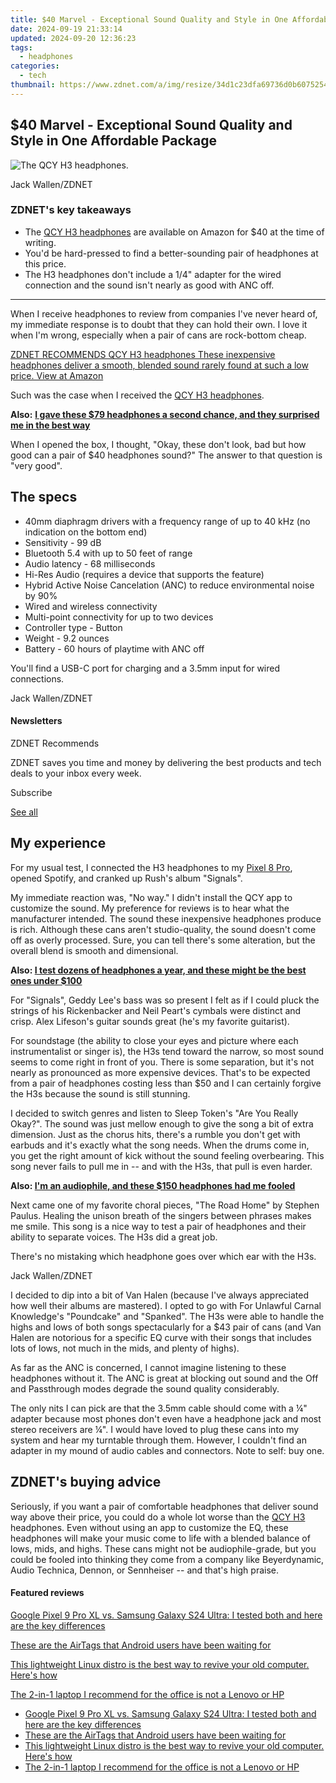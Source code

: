 ```yaml
---
title: $40 Marvel - Exceptional Sound Quality and Style in One Affordable Package
date: 2024-09-19 21:33:14
updated: 2024-09-20 12:36:23
tags:
  - headphones
categories:
  - tech
thumbnail: https://www.zdnet.com/a/img/resize/34d1c23dfa69736d0b60752545dc234671f08a17/2024/08/20/31fe02a4-cc9f-4dd0-960b-badb20924e4d/h3hero.jpg?width=636&height=358&fit=crop&auto=webp
---
```


## $40 Marvel - Exceptional Sound Quality and Style in One Affordable Package

![The QCY H3 headphones.](https://www.zdnet.com/a/img/resize/a3aacdeae1db34de371dc24c30fb41d2c7bd9077/2024/08/20/31fe02a4-cc9f-4dd0-960b-badb20924e4d/h3hero.jpg?auto=webp&width=1280)

Jack Wallen/ZDNET

### ZDNET's key takeaways

* The [QCY H3 headphones](https://buy.geni.us/Proxy.ashx?TSID=368250&GR%5FURL=https%3A%2F%2Fwww.amazon.com%2FQCY-H3-ANC-Headphones-Microphones%2Fdp%2FB0CFZST5DV%3Ftag%3Dzd-buy-button-20%26ascsubtag%3D%5F%5FCOM%5FCLICK%5FID%5F%5F%7C3f690fba-cb49-49f4-8033-7f5339716b91%7Cdtp&dtb=1) are available on Amazon for $40 at the time of writing.
* You'd be hard-pressed to find a better-sounding pair of headphones at this price.
* The H3 headphones don't include a 1/4" adapter for the wired connection and the sound isn't nearly as good with ANC off.

---

When I receive headphones to review from companies I've never heard of, my immediate response is to doubt that they can hold their own. I love it when I'm wrong, especially when a pair of cans are rock-bottom cheap.

[ZDNET RECOMMENDS QCY H3 headphones These inexpensive headphones deliver a smooth, blended sound rarely found at such a low price. View at Amazon](https://buy.geni.us/Proxy.ashx?TSID=368250&GR%5FURL=https%3A%2F%2Fwww.amazon.com%2FQCY-H3-ANC-Headphones-Microphones%2Fdp%2FB0CFZST5DV%3Ftag%3Dzd-buy-button-20%26ascsubtag%3D%5F%5FCOM%5FCLICK%5FID%5F%5F%7C3f690fba-cb49-49f4-8033-7f5339716b91%7Cdtp&dtb=1)

Such was the case when I received the [QCY H3 headphones](https://buy.geni.us/Proxy.ashx?TSID=368250&GR%5FURL=https%3A%2F%2Fwww.amazon.com%2FQCY-H3-ANC-Headphones-Microphones%2Fdp%2FB0CFZST5DV%3Ftag%3Dzd-buy-button-20%26ascsubtag%3D%5F%5FCOM%5FCLICK%5FID%5F%5F%7C3f690fba-cb49-49f4-8033-7f5339716b91%7Cdtp&dtb=1). 

**Also:** [**I gave these $79 headphones a second chance, and they surprised me in the best way**](https://www.zdnet.com/article/i-gave-these-79-headphones-a-second-chance-and-they-surprised-me-in-the-best-way/)

When I opened the box, I thought, "Okay, these don't look, bad but how good can a pair of $40 headphones sound?" The answer to that question is "very good".

## The specs

* 40mm diaphragm drivers with a frequency range of up to 40 kHz (no indication on the bottom end)
* Sensitivity - 99 dB
* Bluetooth 5.4 with up to 50 feet of range
* Audio latency - 68 milliseconds
* Hi-Res Audio (requires a device that supports the feature)
* Hybrid Active Noise Cancelation (ANC) to reduce environmental noise by 90%
* Wired and wireless connectivity
* Multi-point connectivity for up to two devices
* Controller type - Button
* Weight - 9.2 ounces
* Battery - 60 hours of playtime with ANC off

You'll find a USB-C port for charging and a 3.5mm input for wired connections.

Jack Wallen/ZDNET

#### Newsletters

ZDNET Recommends

ZDNET saves you time and money by delivering the best products and tech deals to your inbox every week.

 Subscribe

[See all](https://www.zdnet.com/newsletters/)

## My experience

For my usual test, I connected the H3 headphones to my [Pixel 8 Pro](https://www.zdnet.com/article/google-pixel-8-pro-review/), opened Spotify, and cranked up Rush's album "Signals".

My immediate reaction was, "No way." I didn't install the QCY app to customize the sound. My preference for reviews is to hear what the manufacturer intended. The sound these inexpensive headphones produce is rich. Although these cans aren't studio-quality, the sound doesn't come off as overly processed. Sure, you can tell there's some alteration, but the overall blend is smooth and dimensional.

**Also: [I test dozens of headphones a year, and these might be the best ones under $100](https://www.zdnet.com/article/i-test-dozens-of-headphones-a-year-and-these-might-be-the-best-ones-under-100/)**

For "Signals", Geddy Lee's bass was so present I felt as if I could pluck the strings of his Rickenbacker and Neil Peart's cymbals were distinct and crisp. Alex Lifeson's guitar sounds great (he's my favorite guitarist). 

For soundstage (the ability to close your eyes and picture where each instrumentalist or singer is), the H3s tend toward the narrow, so most sound seems to come right in front of you. There is some separation, but it's not nearly as pronounced as more expensive devices. That's to be expected from a pair of headphones costing less than $50 and I can certainly forgive the H3s because the sound is still stunning. 

I decided to switch genres and listen to Sleep Token's "Are You Really Okay?". The sound was just mellow enough to give the song a bit of extra dimension. Just as the chorus hits, there's a rumble you don't get with earbuds and it's exactly what the song needs. When the drums come in, you get the right amount of kick without the sound feeling overbearing. This song never fails to pull me in -- and with the H3s, that pull is even harder.

**Also: [I'm an audiophile, and these $150 headphones had me fooled](https://www.zdnet.com/article/im-an-audiophile-and-these-150-headphones-had-me-fooled/)**

Next came one of my favorite choral pieces, "The Road Home" by Stephen Paulus. Healing the unison breath of the singers between phrases makes me smile. This song is a nice way to test a pair of headphones and their ability to separate voices. The H3s did a great job.

There's no mistaking which headphone goes over which ear with the H3s.

Jack Wallen/ZDNET

I decided to dip into a bit of Van Halen (because I've always appreciated how well their albums are mastered). I opted to go with For Unlawful Carnal Knowledge's "Poundcake" and "Spanked". The H3s were able to handle the highs and lows of both songs spectacularly for a $43 pair of cans (and Van Halen are notorious for a specific EQ curve with their songs that includes lots of lows, not much in the mids, and plenty of highs).

As far as the ANC is concerned, I cannot imagine listening to these headphones without it. The ANC is great at blocking out sound and the Off and Passthrough modes degrade the sound quality considerably.

The only nits I can pick are that the 3.5mm cable should come with a ¼" adapter because most phones don't even have a headphone jack and most stereo receivers are ¼". I would have loved to plug these cans into my system and hear my turntable through them. However, I couldn't find an adapter in my mound of audio cables and connectors. Note to self: buy one.

## ZDNET's buying advice

Seriously, if you want a pair of comfortable headphones that deliver sound way above their price, you could do a whole lot worse than the [QCY H3](https://buy.geni.us/Proxy.ashx?TSID=368250&GR%5FURL=https%3A%2F%2Fwww.amazon.com%2FQCY-H3-ANC-Headphones-Microphones%2Fdp%2FB0CFZST5DV%3Ftag%3Dzd-buy-button-20%26ascsubtag%3D%5F%5FCOM%5FCLICK%5FID%5F%5F%7C3f690fba-cb49-49f4-8033-7f5339716b91%7Cdtp&dtb=1) headphones. Even without using an app to customize the EQ, these headphones will make your music come to life with a blended balance of lows, mids, and highs. These cans might not be audiophile-grade, but you could be fooled into thinking they come from a company like Beyerdynamic, Audio Technica, Dennon, or Sennheiser -- and that's high praise. 

#### Featured reviews

[Google Pixel 9 Pro XL vs. Samsung Galaxy S24 Ultra: I tested both and here are the key differences](https://www.zdnet.com/article/google-pixel-9-pro-xl-vs-samsung-galaxy-s24-ultra/ "Google Pixel 9 Pro XL vs. Samsung Galaxy S24 Ultra: I tested both and here are the key differences")

[These are the AirTags that Android users have been waiting for](https://www.zdnet.com/article/these-are-the-airtags-that-android-users-have-been-waiting-for/ "These are the AirTags that Android users have been waiting for")

[This lightweight Linux distro is the best way to revive your old computer. Here's how](https://www.zdnet.com/article/this-lightweight-linux-distro-is-the-best-way-to-revive-your-old-computer-heres-how/ "This lightweight Linux distro is the best way to revive your old computer. Here's how")

[The 2-in-1 laptop I recommend for the office is not a Lenovo or HP](https://www.zdnet.com/article/one-of-the-most-versatile-2-in-1-laptops-ive-tested-is-not-a-lenovo-or-hp/ "The 2-in-1 laptop I recommend for the office is not a Lenovo or HP")

* [Google Pixel 9 Pro XL vs. Samsung Galaxy S24 Ultra: I tested both and here are the key differences](https://www.zdnet.com/article/google-pixel-9-pro-xl-vs-samsung-galaxy-s24-ultra/ "Google Pixel 9 Pro XL vs. Samsung Galaxy S24 Ultra: I tested both and here are the key differences")
* [These are the AirTags that Android users have been waiting for](https://www.zdnet.com/article/these-are-the-airtags-that-android-users-have-been-waiting-for/ "These are the AirTags that Android users have been waiting for")
* [This lightweight Linux distro is the best way to revive your old computer. Here's how](https://www.zdnet.com/article/this-lightweight-linux-distro-is-the-best-way-to-revive-your-old-computer-heres-how/ "This lightweight Linux distro is the best way to revive your old computer. Here's how")
* [The 2-in-1 laptop I recommend for the office is not a Lenovo or HP](https://www.zdnet.com/article/one-of-the-most-versatile-2-in-1-laptops-ive-tested-is-not-a-lenovo-or-hp/ "The 2-in-1 laptop I recommend for the office is not a Lenovo or HP")

<ins class="adsbygoogle"
     style="display:block"
     data-ad-format="autorelaxed"
     data-ad-client="ca-pub-7571918770474297"
     data-ad-slot="1223367746"></ins>



<ins class="adsbygoogle"
     style="display:block"
     data-ad-client="ca-pub-7571918770474297"
     data-ad-slot="8358498916"
     data-ad-format="auto"
     data-full-width-responsive="true"></ins>
